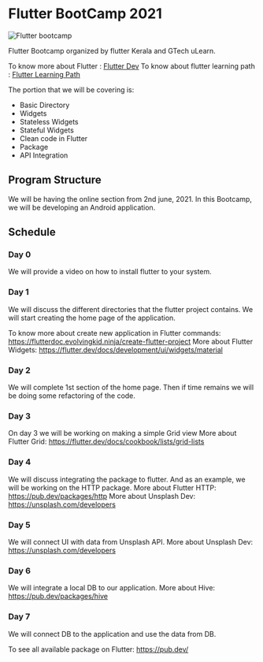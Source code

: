 # Flutter BootCamp 2021

![Flutter bootcamp](https://github.com/evolvingkid/flutter-bootcamp/blob/2020/flutter%20banner.png)

Flutter Bootcamp organized by flutter Kerala and GTech uLearn.

To know more about Flutter : [Flutter Dev](https://flutter.dev/)
To know about flutter learning path : [Flutter Learning Path](https://github.com/FlutterKerala/flutter-learning-path)

The portion that we will be covering is:

* Basic Directory
* Widgets
* Stateless Widgets
* Stateful Widgets
* Clean code in Flutter
* Package
* API Integration

## Program Structure

We will be having the online section from 2nd june, 2021. In this Bootcamp, we will be developing an Android application.

## Schedule

### Day 0

We will provide a video on how to install flutter to your system.

### Day 1

We will discuss the different directories that the flutter project contains. We will start creating the home page of the application.

To know more about create new application in Flutter commands: <https://flutterdoc.evolvingkid.ninja/create-flutter-project>
More about Flutter Widgets: <https://flutter.dev/docs/development/ui/widgets/material>

### Day 2

We will complete 1st section of the home page. Then if time remains we will be doing some refactoring of the code.

### Day 3

On day 3 we will be working on making a simple Grid view
More about Flutter Grid: <https://flutter.dev/docs/cookbook/lists/grid-lists>

### Day 4

We will discuss integrating the package to flutter. And as an example, we will be working on the HTTP package.
More about Flutter HTTP: <https://pub.dev/packages/http>
More about Unsplash Dev: <https://unsplash.com/developers>

### Day 5

We will connect UI with data from Unsplash API.
More about Unsplash Dev: <https://unsplash.com/developers>

### Day 6

We will integrate a local DB to our application.
More about Hive: <https://pub.dev/packages/hive>

### Day 7

We will connect DB to the application and use the data from DB.

To see all available package on Flutter: <https://pub.dev/>
